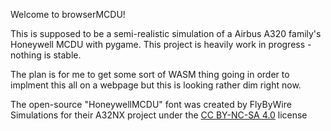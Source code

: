 Welcome to browserMCDU!

This is supposed to be a semi-realistic simulation of a Airbus A320 family's Honeywell MCDU with pygame. 
This project is heavily work in progress - nothing is stable.

The plan is for me to get some sort of WASM thing going in order to implment this all on a webpage but this is looking rather dim right now.

The open-source "HoneywellMCDU" font was created by FlyByWire Simulations for their A32NX project under the [CC BY-NC-SA 4.0](https://creativecommons.org/licenses/by-nc-sa/4.0/) license